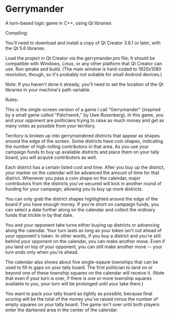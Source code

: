 # Gerrymander
A turn-based logic game in C++, using Qt libraries


Compiling:

You'll need to download and install a copy of Qt Creator 3.6.1 or later, with the Qt 5.6 libraries.

Load the project in Qt Creator via the gerrymander.pro file; It should be compatible with Windows, Linux, or any other platform that Qt Creator can use. Run qmake and build. (The main window is hard-coded to 1920x1080 resolution, though, so it's probably not suitable for small Android devices.)

Note: If you haven't done it already, you'll need to set the location of the Qt libraries in your machine's path variable.


Rules:

This is the single-screen version of a game I call "Gerrymander" (inspired by a small game called "Patchwork," by Uwe Rosenberg). In this game, you and your opponent are politicians trying to raise as much money and get as many votes as possible from your territory.

Territory is broken up into gerrymandered districts that appear as shapes around the edge of the screen. Some districts have coin shapes, indicating the number of high-rolling contributors in that area. As you use your campaign funds to buy up available districts and place them on your tally board, you will acquire contributors as well.

Each district has a certain listed cost and time. After you buy up the district, your marker on the calendar will be advanced the amount of time for that district. Whenever you pass a coin shape on the calendar, major contributors from the districts you've secured will kick in another round of funding for your campaign, allowing you to buy up more districts.

You can only grab the district shapes highlighted around the edge of the board if you have enough money. If you're short on campaign funds, you can select a date further along on the calendar and collect the ordinary funds that trickle in by that date.

You and your opponent take turns either buying up districts or advancing along the calendar. Your turn lasts as long as your token isn't out ahead of your opponent's token. In other words, if you buy a district and you're still behind your opponent on the calendar, you can make another move. Even if you land on top of your opponent, you can still make another move -- your turn ends only when you're ahead.

The calendar also shows about five single-sqaure townships that can be used to fill in gaps on your tally board. The first politician to land on or beyond one of these township squares on the calendar will receive it. (Note that even if your turn is over, if there is one or more township squares available to you, your turn will be prolonged until your take them.)

You want to pack your tally board as tightly as possible, because final scoring will be the total of the money you've raised minus the number of empty squares on your tally board. The game isn't over until both players enter the darkened area in the center of the calendar.
